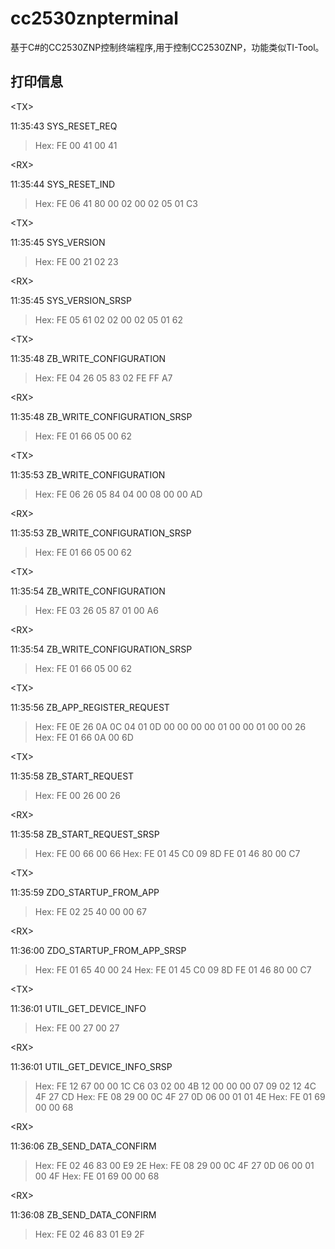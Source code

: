 # cc2530znpterminal #

基于C#的CC2530ZNP控制终端程序,用于控制CC2530ZNP，功能类似TI-Tool。

## 打印信息 ##


&lt;TX&gt;

11:35:43 SYS\_RESET\_REQ
> Hex: FE 00 41 00 41


&lt;RX&gt;

11:35:44 SYS\_RESET\_IND
> Hex: FE 06 41 80 00 02 00 02 05 01 C3


&lt;TX&gt;

11:35:45 SYS\_VERSION
> Hex: FE 00 21 02 23


&lt;RX&gt;

11:35:45 SYS\_VERSION\_SRSP
> Hex: FE 05 61 02 02 00 02 05 01 62


&lt;TX&gt;

11:35:48 ZB\_WRITE\_CONFIGURATION
> Hex: FE 04 26 05 83 02 FE FF A7


&lt;RX&gt;

11:35:48 ZB\_WRITE\_CONFIGURATION\_SRSP
> Hex: FE 01 66 05 00 62


&lt;TX&gt;

11:35:53 ZB\_WRITE\_CONFIGURATION
> Hex: FE 06 26 05 84 04 00 08 00 00 AD


&lt;RX&gt;

11:35:53 ZB\_WRITE\_CONFIGURATION\_SRSP
> Hex: FE 01 66 05 00 62


&lt;TX&gt;

11:35:54 ZB\_WRITE\_CONFIGURATION
> Hex: FE 03 26 05 87 01 00 A6


&lt;RX&gt;

11:35:54 ZB\_WRITE\_CONFIGURATION\_SRSP
> Hex: FE 01 66 05 00 62


&lt;TX&gt;

11:35:56 ZB\_APP\_REGISTER\_REQUEST
> Hex: FE 0E 26 0A 0C 04 01 0D 00 00 00 00 01 00 00 01 00 00 26
> Hex: FE 01 66 0A 00 6D


&lt;TX&gt;

11:35:58 ZB\_START\_REQUEST
> Hex: FE 00 26 00 26


&lt;RX&gt;

11:35:58 ZB\_START\_REQUEST\_SRSP
> Hex: FE 00 66 00 66
> Hex: FE 01 45 C0 09 8D FE 01 46 80 00 C7


&lt;TX&gt;

11:35:59 ZDO\_STARTUP\_FROM\_APP
> Hex: FE 02 25 40 00 00 67


&lt;RX&gt;

11:36:00 ZDO\_STARTUP\_FROM\_APP\_SRSP
> Hex: FE 01 65 40 00 24
> Hex: FE 01 45 C0 09 8D FE 01 46 80 00 C7


&lt;TX&gt;

11:36:01 UTIL\_GET\_DEVICE\_INFO
> Hex: FE 00 27 00 27


&lt;RX&gt;

11:36:01 UTIL\_GET\_DEVICE\_INFO\_SRSP
> Hex: FE 12 67 00 00 1C C6 03 02 00 4B 12 00 00 00 07 09 02 12 4C 4F 27 CD
> Hex: FE 08 29 00 0C 4F 27 0D 06 00 01 01 4E
> Hex: FE 01 69 00 00 68


&lt;RX&gt;

11:36:06 ZB\_SEND\_DATA\_CONFIRM
> Hex: FE 02 46 83 00 E9 2E
> Hex: FE 08 29 00 0C 4F 27 0D 06 00 01 00 4F
> Hex: FE 01 69 00 00 68


&lt;RX&gt;

11:36:08 ZB\_SEND\_DATA\_CONFIRM
> Hex: FE 02 46 83 01 E9 2F